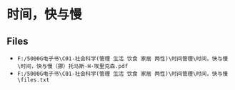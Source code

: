 # 时间，快与慢

## Files

- `F:/5000G电子书\C01-社会科学(管理 生活 饮食 家居 两性)\时间管理\时间，快与慢\时间，快与慢（挪）托马斯·H·埃里克森.pdf`
- `F:/5000G电子书\C01-社会科学(管理 生活 饮食 家居 两性)\时间管理\时间，快与慢\files.txt`
